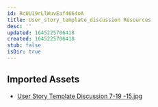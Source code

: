 ```yaml
---
id: RcUU19rLlWuvEaf4664oA
title: User_story_template_discussion Resources
desc: ''
updated: 1645225706418
created: 1645225706418
stub: false
isDir: true
---
```

## Imported Assets
- [User Story Template Discussion 7-19 -15.jpg](/assets/user-story-template-discussion-7-19--15.jpg)
